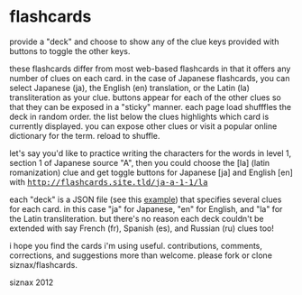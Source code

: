 # flashcards

provide a "deck" and choose to show any of the clue keys provided with
buttons to toggle the other keys.

these flashcards differ from most web-based flashcards in that it
offers any number of clues on each card. in the case of Japanese
flashcards, you can select Japanese (ja), the English (en)
translation, or the Latin (la) transliteration as your clue. buttons
appear for each of the other clues so that they can be exposed in a
"sticky" manner. each page load shufffles the deck in random
order. the list below the clues highlights which card is currently
displayed. you can expose other clues or visit a popular online
dictionary for the term. reload to shuffle.

let's say you'd like to practice writing the characters for the words
in level 1, section 1 of Japanese source "A", then you could choose
the [la] \(latin romanization\) clue and get toggle buttons for
Japanese [ja] and English [en] with
<tt>http://flashcards.site.tld/ja-a-1-1/la</tt> 

each "deck" is a JSON file (see this
[example](https://github.com/siznax/flashcards/tree/master/static/decks))
that specifies several clues for each card. in this case "ja" for
Japanese, "en" for English, and "la" for the Latin
transliteration. but there's no reason each deck couldn't be extended
with say French (fr), Spanish (es), and Russian (ru) clues too!

i hope you find the cards i'm using useful. contributions, comments,
corrections, and suggestions more than welcome. please fork or clone
siznax/flashcards.

siznax 2012
